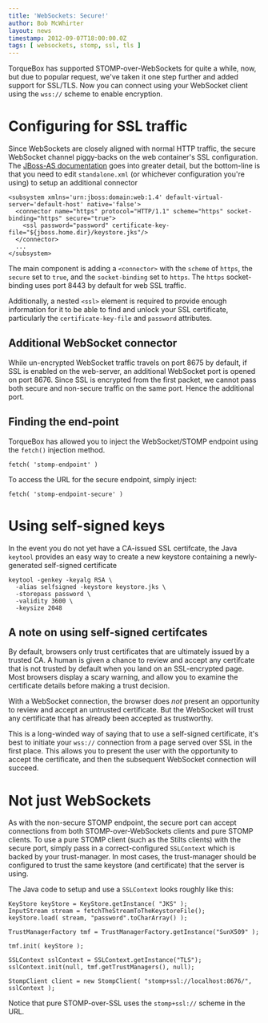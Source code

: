 ```yaml
---
title: 'WebSockets: Secure!'
author: Bob McWhirter
layout: news
timestamp: 2012-09-07T18:00:00.0Z
tags: [ websockets, stomp, ssl, tls ]
---
```


TorqueBox has supported STOMP-over-WebSockets for quite a while, now, but
due to popular request, we've taken it one step further and added support
for SSL/TLS.  Now you can connect using your WebSocket client
using the `wss://` scheme to enable encryption.

# Configuring for SSL traffic

Since WebSockets are closely aligned with normal HTTP traffic, the secure
WebSocket channel piggy-backs on the web container's SSL configuration.
The [JBoss-AS documentation](http://docs.jboss.org/jbossweb/7.0.x/ssl-howto.html) 
goes into greater detail, but the bottom-line
is that you need to edit `standalone.xml` (or whichever configuration you're
using) to setup an additional connector

<pre class="xml"><code>&lt;subsystem xmlns='urn:jboss:domain:web:1.4' default-virtual-server='default-host' native='false'&gt;
  &lt;connector name="https" protocol="HTTP/1.1" scheme="https" socket-binding="https" secure="true"&gt;
    &lt;ssl password="password" certificate-key-file="${jboss.home.dir}/keystore.jks"/&gt;
  &lt;/connector&gt;
  ...
&lt;/subsystem&gt;
</code></pre>

The main component is adding a `<connector>` with the `scheme` of
`https`, the `secure` set to `true`, and the `socket-binding` set to
`https`.  The `https` socket-binding uses port 8443 by default for web
SSL traffic.

Additionally, a nested `<ssl>` element is required to provide enough information
for it to be able to find and unlock your SSL certificate, particularly the
`certificate-key-file` and `password` attributes.

## Additional WebSocket connector

While un-encrypted WebSocket traffic travels on port 8675 by default, if SSL
is enabled on the web-server, an additional WebSocket port is opened on port 8676.
Since SSL is encrypted from the first packet, we cannot pass both secure and non-secure
traffic on the same port.  Hence the additional port.

## Finding the end-point

TorqueBox has allowed you to inject the WebSocket/STOMP endpoint using the `fetch()`
injection method. 

<pre><code>fetch( 'stomp-endpoint' )</code></pre>

To access the URL for the secure endpoint, simply inject:

<pre><code>fetch( 'stomp-endpoint-secure' )</code></pre>

# Using self-signed keys

In the event you do not yet have a CA-issued SSL certifcate, the Java `keytool`
provides an easy way to create a new keystore containing a newly-generated
self-signed certificate
<pre><code>keytool -genkey -keyalg RSA \
  -alias selfsigned -keystore keystore.jks \
  -storepass password \
  -validity 3600 \
  -keysize 2048</code></pre>

## A note on using self-signed certifcates

By default, browsers only trust certificates that are ultimately issued by
a trusted CA. A human is given a chance to review and accept any certifcate 
that is not trusted by default when you land on an SSL-encrypted page.  Most
browsers display a scary warning, and allow you to examine the certificate details
before making a trust decision.

With a WebSocket connection, the browser does *not* present an opportunity to 
review and accept an untrusted certificate.  But the WebSocket will trust any certificate
that has already been accepted as trustworthy.

This is a long-winded way of saying that to use a self-signed certificate, 
it's best to initiate your `wss://` connection from a page served over SSL
in the first place.  This allows you to present the user with the opportunity
to accept the certificate, and then the subsequent WebSocket connection will
succeed.

# Not just WebSockets

As with the non-secure STOMP endpoint, the secure port can accept connections
from both STOMP-over-WebSockets clients and pure STOMP clients.  To use a
pure STOMP client (such as the Stilts clients) with the secure port, simply pass
in a correct-configured `SSLContext` which is backed by your trust-manager.  In 
most cases, the trust-manager should be configured to trust the same keystore 
(and certificate) that the server is using.

The Java code to setup and use a `SSLContext` looks roughly like this:

<pre><code>KeyStore keyStore = KeyStore.getInstance( "JKS" );
InputStream stream = fetchTheStreamToTheKeystoreFile();
keyStore.load( stream, "password".toCharArray() );

TrustManagerFactory tmf = TrustManagerFactory.getInstance("SunX509" );

tmf.init( keyStore );

SSLContext sslContext = SSLContext.getInstance("TLS");
sslContext.init(null, tmf.getTrustManagers(), null);

StompClient client = new StompClient( "stomp+ssl://localhost:8676/", sslContext );</code></pre>

Notice that pure STOMP-over-SSL uses the `stomp+ssl://` scheme in the URL. 

